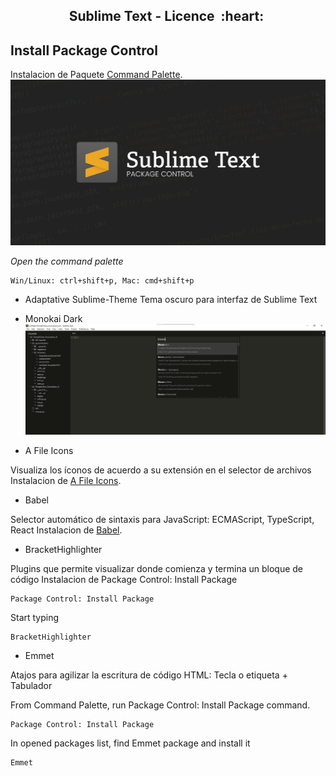 <h2 align="center">Sublime Text - Licence &nbsp;:heart:&nbsp;</h2>

## Install Package Control

Instalacion de Paquete [Command Palette](https://packagecontrol.io/installation).<br>
![python](./images/sublime.jpg)

_Open the command palette_

```
Win/Linux: ctrl+shift+p, Mac: cmd+shift+p
```

- Adaptative Sublime-Theme
Tema oscuro para interfaz de Sublime Text

- Monokai Dark
![python](./images/monokai.png)

- A File Icons

Visualiza los íconos de acuerdo a su extensión en el selector de archivos
Instalacion de [A File Icons](https://packagecontrol.io/packages/A%20File%20Icon).<br>


- Babel

Selector automático de sintaxis para JavaScript: ECMAScript, TypeScript,  React
Instalacion de [Babel](https://packagecontrol.io/packages/Babel).<br>

- BracketHighlighter

Plugins que permite visualizar donde comienza y termina un bloque de código
Instalacion de Package Control: Install Package
```
Package Control: Install Package
```

Start typing 
```
BracketHighlighter
```
- Emmet

Atajos para agilizar la escritura de código HTML: Tecla o etiqueta + Tabulador 
 
From Command Palette, run Package Control: Install Package command.
```
Package Control: Install Package
```

In opened packages list, find Emmet package and install it

```
Emmet
```






